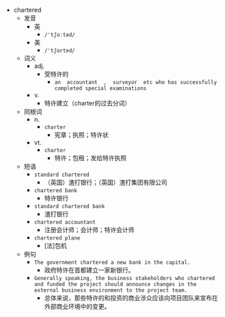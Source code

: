 - chartered
  - 发音
    - 英
      - `/'tʃɑːtəd/`
    - 美
      - `/'tʃɑrtɚd/`
  - 词义
    - adj.
      - 受特许的
        - `an  accountant  ,  surveyor  etc who has successfully completed special examinations`
    - v.
      - 特许建立（charter的过去分词）
  - 同根词
    - n.
      - `charter`
        - 宪章；执照；特许状
    - vt.
      - `charter`
        - 特许；包租；发给特许执照
  - 短语
    - `standard chartered`
      - （英国）渣打银行；（英国）渣打集团有限公司 
    - `chartered bank`
      - 特许银行 
    - `standard chartered bank`
      - 渣打银行 
    - `chartered accountant`
      - 注册会计师；会计师；特许会计师 
    - `chartered plane`
      - [法]包机 
  - 例句
    - `The government chartered a new bank in the capital.`
      - 政府特许在首都建立一家新银行。
    - `Generally speaking, the business stakeholders who chartered and funded the project should announce changes in the external business environment to the project team.`
      - 总体来说，那些特许的和投资的商业涉众应该向项目团队来宣布在外部商业环境中的变更。

